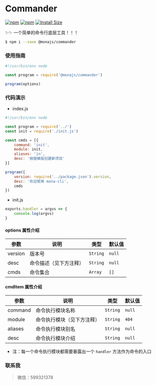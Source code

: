 # Commander

[![npm](https://img.shields.io/npm/v/@monajs/commander.svg?style=flat-square)](https://www.npmjs.com/package/@monajs/commander) 
[![npm](https://img.shields.io/npm/dt/@monajs/commander.svg?style=flat-square)](https://www.npmjs.com/package/@monajs/commander)
[![Install Size](https://packagephobia.now.sh/badge?p=@monajs/commander)](https://packagephobia.now.sh/result?p=@monajs/commander)

✨✨ 一个简单的命令行底层工具！！！

```bash
$ npm i --save @monajs/commander
```


### 使用指南

```js
#!/usr/bin/env node

const program = require('@monajs/commander')

program(options)

```

### 代码演示

- index.js
```js
#!/usr/bin/env node

const program = require('../')
const init = require('./init.js')

const cmds = [{
    command: 'init',
    module: init,
    aliases: 'in',
    desc: '根据模版创建新项目'
}]

program({
    version: require('../package.json').version,
    desc: '欢迎使用 mona-cli',
    cmds
})

```

- init.js
```js
exports.handler = argvs => {
    console.log(argvs)
}

```

#### options 属性介绍

| 参数 | 说明 | 类型 | 默认值 |
| --- | --- | --- | :-- |
| version | 版本号 | `String` | `null` |
| desc | 命令描述（见下方注释） | `String` | `null` |
| cmds | 命令集合 | `Array` | `[]` |


#### cmdItem 属性介绍

| 参数 | 说明 | 类型 | 默认值 |
| --- | --- | --- | :-- |
| command | 命令执行模块名称 | `String` | `null` |
| module | 命令执行模块（见下方注释） | `String` | `404` |
| aliases | 命令执行模块别名 | `String` | `null` |
| desc | 命令执行模块介绍 | `String` | `null` |

* 注：每一个命令执行模块都需要暴露出一个 `handler` 方法作为命令的入口


### 联系我
> 微信：599321378

